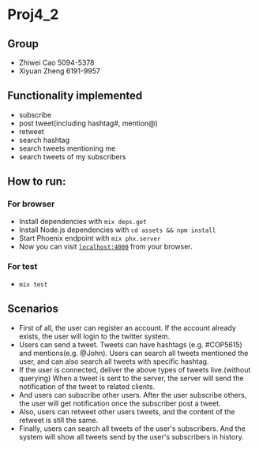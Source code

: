 # Proj4_2

## Group

  * Zhiwei Cao 5094-5378
  * Xiyuan Zheng 6191-9957

## Functionality implemented

  * subscribe
  * post tweet(including hashtag#, mention@)
  * retweet
  * search hashtag
  * search tweets mentioning me
  * search tweets of my subscribers

## How to run:

  ### For browser

  * Install dependencies with `mix deps.get`
  * Install Node.js dependencies with `cd assets && npm install`
  * Start Phoenix endpoint with `mix phx.server`
  * Now you can visit [`localhost:4000`](http://127.0.0.1:4000/) from your browser.

  ### For test

  * `mix test`

## Scenarios

  * First of all, the user can register an account. If the account already exists, the user will login to the twitter system.
  * Users can send a tweet. Tweets can have hashtags (e.g. #COP5615) and mentions(e.g. @John). Users can search all tweets mentioned the user, and can also search all tweets with specific hashtag.
  * If the user is connected, deliver the above types of tweets live.(without querying) When a tweet is sent to the server, the server will send the notification of the tweet to related clients.
  * And users can subscribe other users. After the user subscribe others, the user will get notification once the subscriber post a tweet.
  * Also, users can retweet other users tweets, and the content of the retweet is still the same.
  * Finally, users can search all tweets of the user's subscribers. And the system will show all tweets send by the user's subscribers in history.


